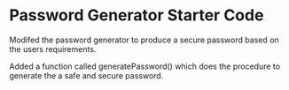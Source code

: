 # Password Generator Starter Code
Modifed the password generator to produce a secure password based on the users requirements.

Added a function called generatePassword() which does the procedure to generate the a safe and secure password.

